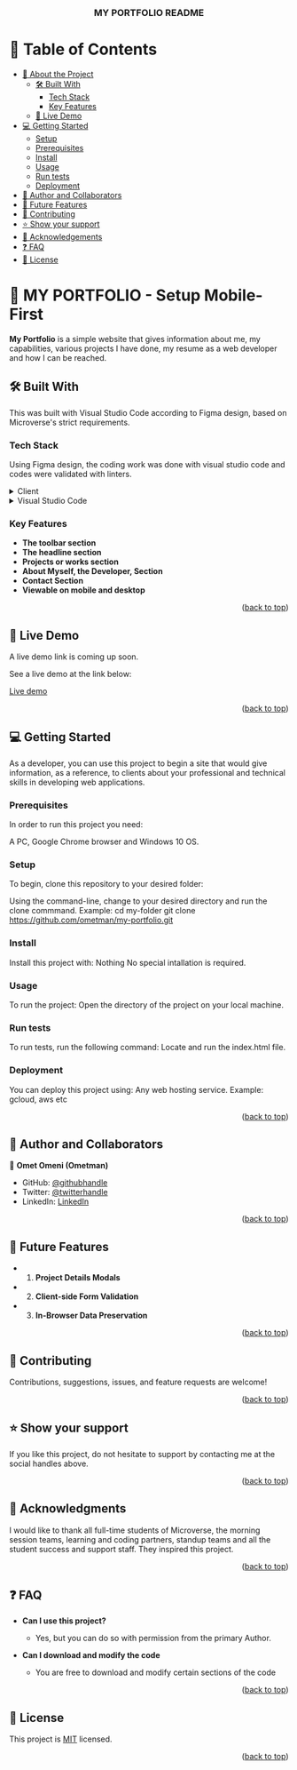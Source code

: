 

<a name="readme-top"></a>

<div align="center">

  <!--<img src="murple_logo.png" alt="logo" width="140"  height="auto" /> -->
  <br/>

  <h3><b> MY PORTFOLIO README </b></h3>

</div>

<!-- TABLE OF CONTENTS -->

# 📗 Table of Contents

- [📖 About the Project](#about-project)
  - [🛠 Built With](#built-with)
    - [Tech Stack](#tech-stack)
    - [Key Features](#key-features)
  - [🚀 Live Demo](#live-demo)
- [💻 Getting Started](#getting-started)
  - [Setup](#setup)
  - [Prerequisites](#prerequisites)
  - [Install](#install)
  - [Usage](#usage)
  - [Run tests](#run-tests)
  - [Deployment](#deployment)
- [👥 Author and Collaborators](#author-collaborators)
- [🔭 Future Features](#future-features)
- [🤝 Contributing](#contributing)
- [⭐️ Show your support](#support)
- [🙏 Acknowledgements](#acknowledgements)
- [❓ FAQ](#faq)
- [📝 License](#license)

<!-- PROJECT DESCRIPTION -->

# 📖 MY PORTFOLIO - Setup Mobile-First<a name="about-project"></a>

<!-- Project Description in 1 or 2 sentences -->

**My Portfolio** is a simple website that gives information about me, my capabilities, various projects I have done, my resume as a web developer and how I can be reached.

## 🛠 Built With <a name="built-with"></a>

This was built with Visual Studio Code according to Figma design, based on  Microverse's strict requirements.

### Tech Stack <a name="tech-stack"></a>

<!-- Tech stack and include only the relevant sections that apply to your project.-->
Using Figma design, the coding work was done with visual studio code and codes were validated with linters. 

<details>
  <summary>Client</summary>
  <ul>
    <li><a href="https://figman.com">Figma Designs</a></li>
  </ul>
</details>

<details>
  <summary>Visual Studio Code</summary>
  <ul>
    <li> HTML, CSS, and Javascript</li>
  </ul>
</details> 

<!--<details>
  <summary> Frameworks</summary>
  <ul>
    <li> Bootstrap, Fontawesome </li>
  </ul>
</details>-->

<!-- Features -->

### Key Features <a name="key-features"></a>

- **The toolbar section**
- **The headline section**
- **Projects or works section**
- **About Myself, the Developer, Section**
- **Contact Section**
- **Viewable on mobile and desktop**


<p align="right">(<a href="#readme-top">back to top</a>)</p>

<!-- LIVE DEMO -->

## 🚀 Live Demo <a name="live-demo"></a>

A live demo link is coming up soon.

See a live demo at the link below:

<a href="https://ometman.github.io/my-portfolio/">Live demo</a>


<p align="right">(<a href="#readme-top">back to top</a>)</p>

<!-- GETTING STARTED -->

## 💻 Getting Started <a name="getting-started"></a>

<!-- Describe how a new developer could make use of your project.-->
As a developer, you can use this project to begin a site that would give information, as a reference, to clients about your professional and technical skills in developing web applications.

### Prerequisites

In order to run this project you need:

A PC, Google Chrome browser and Windows 10 OS.

<!--
Example command:

```sh
 gem install rails
```
 -->

### Setup

To begin, clone this repository to your desired folder:

  Using the command-line, change to your desired directory and run the clone commmand.
  Example: 
  cd my-folder
  git clone https://github.com/ometman/my-portfolio.git

### Install

Install this project with:
Nothing
No special intallation is required.

### Usage

To run the project:
Open the directory of the project on your local machine.

### Run tests

To run tests, run the following command:
Locate and run the index.html file.

### Deployment

You can deploy this project using:
Any web hosting service. Example: gcloud, aws etc

<p align="right">(<a href="#readme-top">back to top</a>)</p>

<!-- AUTHORS -->

## 👥 Author and Collaborators <a name="author-collaborators"></a>

👤 **Omet Omeni (Ometman)**

- GitHub: [@githubhandle](https://github.com/ometman)
- Twitter: [@twitterhandle](https://twitter.com/ometman)
- LinkedIn: [LinkedIn](https://linkedin.com/in/ometman)

<!-- Mention collaborators of this project.-->
<!--## 👥 Collaborators <a name="collaborators"></a>


👤 **Marcos Hernández**

- GitHub: [@githubhandle](https://github.com/marcoshdezcam)

👤 **Oussama Elabdioui**

- GitHub: [@githubhandle](https://github.com/codedit334)

👤 **Evangelos Fotiadis**

- GitHub: [@githubhandle](https://github.com/vangelif)

👤 **Stephen Katuli**

- GitHub: [@githubhandle](https://github.com/stephenkati) -->

<p align="right">(<a href="#readme-top">back to top</a>)</p>

<!-- FUTURE FEATURES -->

## 🔭 Future Features <a name="future-features"></a>

- 1. **Project Details Modals**
- 2. **Client-side Form Validation**
- 3. **In-Browser Data Preservation**

<p align="right">(<a href="#readme-top">back to top</a>)</p>

<!-- CONTRIBUTING -->

## 🤝 Contributing <a name="contributing"></a>

Contributions, suggestions, issues, and feature requests are welcome!

<!--Feel free to check the [issues page](../../issues/).-->

<p align="right">(<a href="#readme-top">back to top</a>)</p>

<!-- SUPPORT -->

## ⭐️ Show your support <a name="support"></a>

If you like this project, do not hesitate to support by contacting me at the social handles above.

<p align="right">(<a href="#readme-top">back to top</a>)</p>

<!-- ACKNOWLEDGEMENTS -->

## 🙏 Acknowledgments <a name="acknowledgements"></a>

I would like to thank all full-time students of Microverse, the morning session teams, learning and coding partners, standup teams and all the student success and support staff. They inspired this project.

<p align="right">(<a href="#readme-top">back to top</a>)</p>

<!-- FAQ (optional) -->

## ❓ FAQ <a name="faq"></a>

- **Can I use this project?**

  - Yes, but you can do so with permission from the primary Author.

- **Can I download and modify the code**

  - You are free to download and modify certain sections of the code

<p align="right">(<a href="#readme-top">back to top</a>)</p>

<!-- LICENSE This project is [MIT](./LICENSE) licensed.-->

## 📝 License <a name="license"></a>

This project is [MIT](./LICENSE) licensed.

<p align="right">(<a href="#readme-top">back to top</a>)</p>
